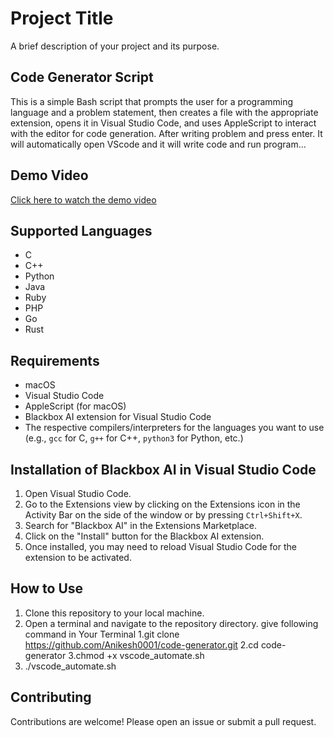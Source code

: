 # Project Title

A brief description of your project and its purpose.

## Code Generator Script

This is a simple Bash script that prompts the user for a programming language and a problem statement, then creates a file with the appropriate extension, opens it in Visual Studio Code, and uses AppleScript to interact with the editor for code generation. After writing problem and press enter. It will automatically open VScode and it will write code and run program... 
## Demo Video

[Click here to watch the demo video](./video.mp4)

## Supported Languages

- C
- C++
- Python
- Java
- Ruby
- PHP
- Go
- Rust

## Requirements

- macOS
- Visual Studio Code
- AppleScript (for macOS)
- Blackbox AI extension for Visual Studio Code
- The respective compilers/interpreters for the languages you want to use (e.g., `gcc` for C, `g++` for C++, `python3` for Python, etc.)

## Installation of Blackbox AI in Visual Studio Code

1. Open Visual Studio Code.
2. Go to the Extensions view by clicking on the Extensions icon in the Activity Bar on the side of the window or by pressing `Ctrl+Shift+X`.
3. Search for "Blackbox AI" in the Extensions Marketplace.
4. Click on the "Install" button for the Blackbox AI extension.
5. Once installed, you may need to reload Visual Studio Code for the extension to be activated.

## How to Use

1. Clone this repository to your local machine.
2. Open a terminal and navigate to the repository directory.
   give following command in Your Terminal
1.git clone https://github.com/Anikesh0001/code-generator.git
2.cd code-generator
3.chmod +x vscode_automate.sh
4. ./vscode_automate.sh

## Contributing

Contributions are welcome! Please open an issue or submit a pull request.

